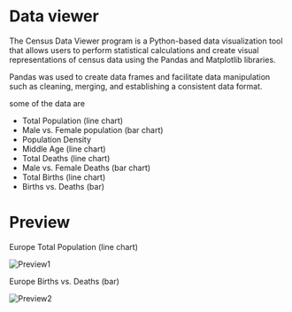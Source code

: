 # Data viewer

The Census Data Viewer program is a Python-based data visualization tool that allows users to perform statistical calculations and create visual representations of census data using the Pandas and Matplotlib libraries. 

Pandas was used to create data frames and facilitate data manipulation such as cleaning, merging, and establishing a consistent data format.

some of the data are

- Total Population (line chart)
- Male vs. Female population (bar chart)
- Population Density
- Middle Age (line chart)
- Total Deaths (line chart)
- Male vs. Female Deaths (bar chart)
- Total Births (line chart)
- Births vs. Deaths (bar)


# Preview
 Europe Total Population (line chart)
 
![Preview1](https://user-images.githubusercontent.com/113952514/223501467-6e1d2342-bd5d-4c42-952c-0eacbd14d33f.jpg)

Europe Births vs. Deaths (bar)

![Preview2](https://user-images.githubusercontent.com/113952514/223501470-d029a6d3-9882-4cb5-9eba-32ac9fba34b5.jpg)
